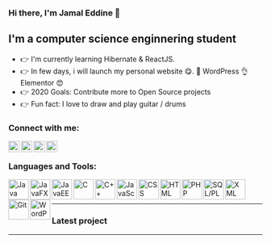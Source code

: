 ### Hi there, I'm Jamal Eddine 👋

## I'm a computer science enginnering student

- 👉 I'm currently learning Hibernate & ReactJS.
- 👉 In few days, i will launch my personal website 😋. 👊 WordPress 👌 Elementor 😍
- 👉 2020 Goals: Contribute more to Open Source projects
- 👉 Fun fact: I love to draw and play guitar / drums

### Connect with me:

[<img align="left" alt="jamalsahri | Twitter" width="22px" src="https://img.icons8.com/nolan/64/twitter.png" />][twitter]
[<img align="left" alt="jamalsahri | LinkedIn" width="22px" src="https://img.icons8.com/nolan/64/linkedin.png" />][linkedin]
[<img align="left" alt="jamalsahri | Instagram" width="22px" src="https://img.icons8.com/nolan/64/instagram-new.png" />][instagram]
[<img align="left" alt="jamalsahri | Facebook" width="22px" src="https://img.icons8.com/nolan/64/facebook-new.png" />][facebook]

<br />

### Languages and Tools:

[<img align="left" alt="Java" width="40px" src="https://img.icons8.com/color/48/000000/java-coffee-cup-logo.png" />][java]
[<img align="left" alt="JavaFX" width="40px" src="https://www.google.com/url?sa=i&url=https%3A%2F%2Fjaxenter.com%2Fgetting-real-world-data-into-java-ui-controls-with-datafx-105862.html&psig=AOvVaw3A3Sj3Ag0zcg-DCSsPPTg2&ust=1607023320605000&source=images&cd=vfe&ved=0CAIQjRxqFwoTCJi9kMWCsO0CFQAAAAAdAAAAABAD" />][javafx]
[<img align="left" alt="JavaEE" width="40px" src="https://www.google.com/url?sa=i&url=https%3A%2F%2Fantoniogoncalves.org%2F2014%2F06%2F17%2Ffinally-java-ee-has-a-descent-logo%2F&psig=AOvVaw3iJS9uh2BKB192xmuTuD1z&ust=1607023372780000&source=images&cd=vfe&ved=0CAIQjRxqFwoTCPDy8tyCsO0CFQAAAAAdAAAAABAD" />][javaee]
[<img align="left" alt="C" width="40px" src="https://img.icons8.com/color/48/000000/c-programming.png" />][c]
[<img align="left" alt="C++" width="40px" src="https://img.icons8.com/color/48/000000/c-plus-plus-logo.png" />][cplusplus]
[<img align="left" alt="JavaScript" width="40px" src="https://img.icons8.com/color/48/000000/javascript.png" />][javascript]
[<img align="left" alt="CSS" width="40px" src="https://img.icons8.com/color/48/000000/css3.png" />][css]
[<img align="left" alt="HTML" width="40px" src="https://img.icons8.com/color/48/000000/html-5.png" />][html]
[<img align="left" alt="PHP" width="40px" src="https://img.icons8.com/color/48/000000/php.png" />][php]
[<img align="left" alt="SQL/PLSQL" width="40px" src="https://img.icons8.com/nolan/64/sql.png" />][sql]
[<img align="left" alt="XML" width="40px" src="https://img.icons8.com/nolan/64/xml.png" />][xml]
[<img align="left" alt="Git" width="40px" src="https://img.icons8.com/color/48/000000/git.png" />][git]
[<img align="left" alt="WordPress" width="40px" src="https://img.icons8.com/nolan/64/wordpress.png" />][wordpress]
<br />
<br />

---

### Latest project

<!-- YOUTUBE:START -->
<!-- YOUTUBE:END -->


---


[linkedin]: https://www.linkedin.com/in/jamal-eddine-sahri/
[twitter]: https://twitter.com/jamalsahri1
[instagram]: https://www.instagram.com/jamal.sahri/?hl=fr
[facebook]: https://www.facebook.com/jamal.sahri.90


[java]: https://icons8.com/icon/13679/java
[javaee]: https://icons8.com/icon/13679/java
[javafx]: https://icons8.com/icon/13679/java
[c]: https://icons8.com/icon/40670/c-programming
[cplusplus]: https://icons8.com/icon/40669/c++
[javascript]: https://icons8.com/icon/108784/javascript
[css]: https://icons8.com/icon/21278/css3
[html]: https://icons8.com/icon/20909/html-5
[php]: https://icons8.com/icon/13460/php
[sql]: https://icons8.com/icon/59952/sql
[xml]: https://icons8.com/icon/56039/xml
[git]: https://icons8.com/icon/20906/git
[wordpress]: https://icons8.com/icon/KU6B9rHO21qL/wordpress